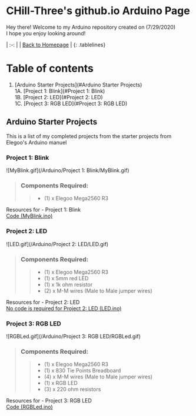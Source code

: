 <!-- Quick Notes -->
<!-- 1). To break lines: do two spaces after the line or do <br/> -->

<!-- Title -->
# CHill-Three's github.io Arduino Page
Hey there! Welcome to my Arduino repository created on (7/29/2020)<br/>
I hope you enjoy looking around!<br/>

<!-- Home Button (Home) -->
<style>
.tablelines table, .tablelines td, .tablelines th {
        border: 2px solid black;
        }
</style>
| :-: |
| [Back to Homepage](https://chill-three.github.io/) |
{: .tablelines}

<!-- Table of Contents (TITLES) -->

# Table of contents
1. [Arduino Starter Projects](#Arduino Starter Projects)<br/>
  1A. [Project 1: Blink](#Project 1: Blink)<br/>
  1B. [Project 2: LED](#Project 2: LED)<br/>
  1C. [Project 3: RGB LED](#Project 3: RGB LED)<br/>
<!-- Table of Contents (BODY) -->

<!-- Arduino -->
## Arduino Starter Projects <a name="Arduino Starter Projects"></a>
This is a list of my completed projects from the starter projects from Elegoo's Arduino manuel

<!-- Project 1: Blink (SUB-PARA) -->
### Project 1: Blink <a name="Project 1: Blink"></a>
![MyBlink.gif](/Arduino/Project 1: Blink/MyBlink.gif)<br/>

<!-- Component Required List -->
> ### Components Required:
>
>> - (1) x Elegoo Mega2560 R3

Resources for - Project 1: Blink<br/>
[Code (MyBlink.ino)](https://github.com/CHill-Three/arduino.github.io/blob/master/Arduino/Project%201:%20Blink/MyBlink.ino)<br/>

<!-- Project 2: LED (SUB-PARA) -->
### Project 2: LED <a name="Project 2: LED"></a>
![LED.gif](/Arduino/Project 2: LED/LED.gif)<br/>

<!-- Component Required List -->
> ### Components Required:
>
>> - (1) x Elegoo Mega2560 R3
>> - (1) x 5mm red LED
>> - (1) x 1k ohm resistor
>> - (2) x M-M wires (Male to Male jumper wires)


Resources for - Project 2: LED<br/>
[No code is required for Project 2: LED (LED.ino)](https://github.com/CHill-Three/arduino.github.io/blob/master/Arduino/Project%202:%20LED/LED.ino)<br/>

<!-- Project 3: RGB LED (SUB-PARA) -->
### Project 3: RGB LED <a name="Project 3: RGB LED"></a>
![RGBLed.gif](/Arduino/Project 3: RGB LED/RGBLed.gif)<br/>

<!-- Component Required List -->
> ### Components Required:
>
>> - (1) x Elegoo Mega2560 R3
>> - (1) x 830 Tie Points Breadboard
>> - (4) x M-M wires (Male to Male jumper wires)
>> - (1) x RGB LED
>> - (3) x 220 ohm resistors

Resources for - Project 3: RGB LED<br/>
[Code (RGBLed.ino)](https://github.com/CHill-Three/arduino.github.io/blob/master/Arduino/Project%203:%20RGB%20LED/RGBLed.ino)<br/>
